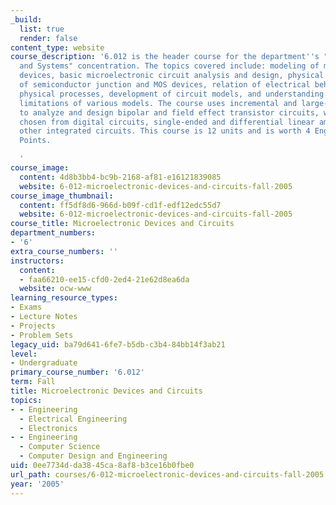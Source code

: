 ```yaml
---
_build:
  list: true
  render: false
content_type: website
course_description: '6.012 is the header course for the department''s "Devices, Circuits
  and Systems" concentration. The topics covered include: modeling of microelectronic
  devices, basic microelectronic circuit analysis and design, physical electronics
  of semiconductor junction and MOS devices, relation of electrical behavior to internal
  physical processes, development of circuit models, and understanding the uses and
  limitations of various models. The course uses incremental and large-signal techniques
  to analyze and design bipolar and field effect transistor circuits, with examples
  chosen from digital circuits, single-ended and differential linear amplifiers, and
  other integrated circuits. This course is 12 units and is worth 4 Engineering Design
  Points.

  '
course_image:
  content: 4d8b3bb4-bc9b-2168-af81-e16121839085
  website: 6-012-microelectronic-devices-and-circuits-fall-2005
course_image_thumbnail:
  content: ff5df8d6-966d-b09f-cd1f-edf12edc55d7
  website: 6-012-microelectronic-devices-and-circuits-fall-2005
course_title: Microelectronic Devices and Circuits
department_numbers:
- '6'
extra_course_numbers: ''
instructors:
  content:
  - faa66210-ee15-cfd0-2ed4-21e62d8ea6da
  website: ocw-www
learning_resource_types:
- Exams
- Lecture Notes
- Projects
- Problem Sets
legacy_uid: ba79d641-6fe7-b5db-c3b4-84bb14f3ab21
level:
- Undergraduate
primary_course_number: '6.012'
term: Fall
title: Microelectronic Devices and Circuits
topics:
- - Engineering
  - Electrical Engineering
  - Electronics
- - Engineering
  - Computer Science
  - Computer Design and Engineering
uid: 0ee7734d-da38-45ca-8af8-b3ce16b0fbe0
url_path: courses/6-012-microelectronic-devices-and-circuits-fall-2005
year: '2005'
---
```

